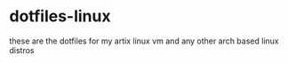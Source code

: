 # dotfiles-linux
these are the dotfiles for my artix linux vm and any other arch based linux distros
